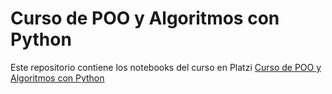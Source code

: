 # Curso de POO y Algoritmos con Python

Este repositorio contiene los notebooks del curso en Platzi [Curso de POO y Algoritmos con Python](https://platzi.com/cursos/poo-python/)
